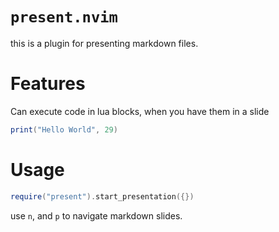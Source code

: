 # `present.nvim`

this is a plugin for presenting markdown files.

# Features
Can execute code in lua blocks, when you have them in a slide

```lua
print("Hello World", 29)
```

# Usage
```lua
require("present").start_presentation({})
```

use `n`, and `p` to navigate markdown slides.

